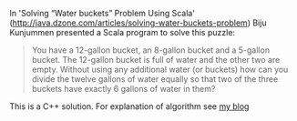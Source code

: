 
In 'Solving “Water buckets” Problem Using Scala' (http://java.dzone.com/articles/solving-water-buckets-problem)  Biju Kunjummen presented a Scala program to solve this puzzle:
> You have a 12-gallon bucket, an 8-gallon bucket and a 5-gallon bucket. The 12-gallon bucket is full of water and the other two are empty. Without using any additional water (or buckets) how can you divide the twelve gallons of water equally so that two of the three buckets have exactly 6 gallons of water in them?

This is a C++ solution.  For explanation of algorithm see [my blog](http://thesundayprogrammer.wordpress.com/2015/01/12/water-buckets-problem/)
